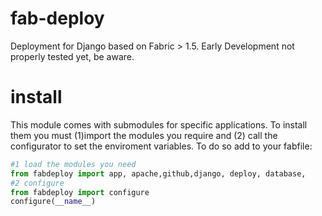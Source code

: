 fab-deploy
==========

Deployment for Django based on Fabric > 1.5. Early Development not properly tested yet, be aware.

install
=======
This module comes with submodules for specific applications.
To install them you must (1)import the modules you require and
(2) call the configurator to set the enviroment variables. To do so add to
your fabfile:
```python
#1 load the modules you need
from fabdeploy import app, apache,github,django, deploy, database, 
#2 configure
from fabdeploy import configure
configure(__name__)
```
